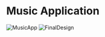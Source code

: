 # Music Application
![MusicApp](https://github.com/Rufus100Procent/MusicApplicationBetaTesting/assets/66412126/ddc3fdf3-2e52-4f01-8bcf-fc07ea97b6d3)
![FinalDesign](https://github.com/Rufus100Procent/MusicApplicationBetaTesting/assets/66412126/133c2028-3835-45b9-8726-63d7307ed9bb)
